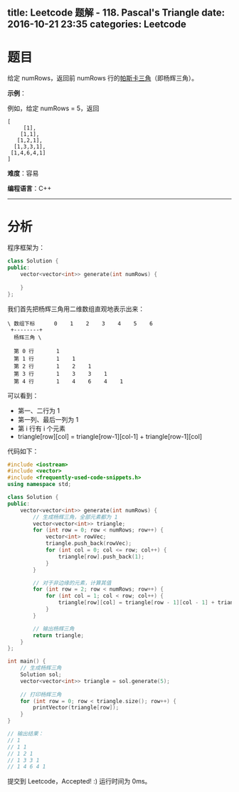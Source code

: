 title: Leetcode 题解 - 118. Pascal's Triangle
date: 2016-10-21 23:35
categories: Leetcode
---

# 题目

给定 numRows，返回前 numRows 行的[帕斯卡三角](https://zh.wikipedia.org/wiki/%E6%9D%A8%E8%BE%89%E4%B8%89%E8%A7%92%E5%BD%A2)（即杨辉三角）。

<!-- more -->

**示例**：

例如，给定 numRows = 5，返回

    [
         [1],
        [1,1],
       [1,2,1],
      [1,3,3,1],
     [1,4,6,4,1]
    ]

**难度**：容易

**编程语言**：C++

---

# 分析

程序框架为：

```cpp
class Solution {
public:
    vector<vector<int>> generate(int numRows) {
        
    }
};
```

我们首先把杨辉三角用二维数组直观地表示出来：

    \ 数组下标      0    1    2    3    4    5    6
     +--------+
      杨辉三角 \
    
      第 0 行       1
      第 1 行       1    1
      第 2 行       1    2    1
      第 3 行       1    3    3    1
      第 4 行       1    4    6    4    1

可以看到：

* 第一、二行为 1
* 第一列、最后一列为 1
* 第 i 行有 i 个元素
* triangle[row][col] = triangle[row-1][col-1] + triangle[row-1][col]

代码如下：

```cpp
#include <iostream>
#include <vector>
#include <frequently-used-code-snippets.h>
using namespace std;

class Solution {
public:
    vector<vector<int>> generate(int numRows) {
        // 生成杨辉三角，全部元素都为 1
        vector<vector<int>> triangle;
        for (int row = 0; row < numRows; row++) {
            vector<int> rowVec;
            triangle.push_back(rowVec);
            for (int col = 0; col <= row; col++) {
                triangle[row].push_back(1);
            }
        }

        // 对于非边缘的元素，计算其值
        for (int row = 2; row < numRows; row++) {
            for (int col = 1; col < row; col++) {
                triangle[row][col] = triangle[row - 1][col - 1] + triangle[row - 1][col];
            }
        }

        // 输出杨辉三角
        return triangle;
    }
};

int main() {
    // 生成杨辉三角
    Solution sol;
    vector<vector<int>> triangle = sol.generate(5);
    
    // 打印杨辉三角
    for (int row = 0; row < triangle.size(); row++) {
        printVector(triangle[row]);
    }
}

// 输出结果：
// 1
// 1 1
// 1 2 1
// 1 3 3 1
// 1 4 6 4 1
```

提交到 Leetcode，Accepted! :) 运行时间为 0ms。
